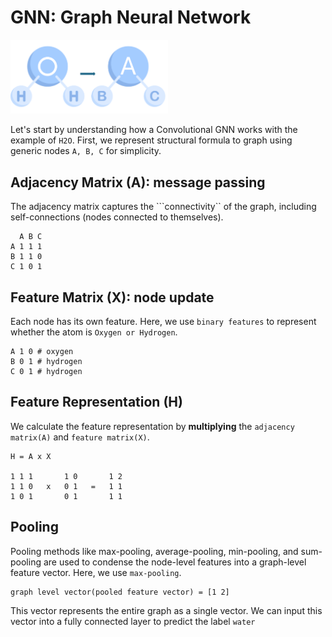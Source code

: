 # GNN: Graph Neural Network

<img src="../asset/neural-network/gnn-h2o.png" width="50%">

Let's start by understanding how a Convolutional GNN works with the example of ```H2O```.
First, we represent structural formula to graph using generic nodes ```A, B, C``` for simplicity.

## Adjacency Matrix (A): message passing
The adjacency matrix captures the ```connectivity`` of the graph, including self-connections (nodes connected to themselves).

```
  A B C
A 1 1 1
B 1 1 0
C 1 0 1
```

## Feature Matrix (X): node update
Each node has its own feature. Here, we use ```binary features``` to represent whether the atom is ```Oxygen or Hydrogen```.

```
A 1 0 # oxygen
B 0 1 # hydrogen
C 0 1 # hydrogen
```

## Feature Representation (H)
We calculate the feature representation by **multiplying** the ```adjacency matrix(A)``` and ```feature matrix(X)```.

```
H = A x X

1 1 1       1 0       1 2
1 1 0   x   0 1   =   1 1
1 0 1       0 1       1 1
```

## Pooling
Pooling methods like max-pooling, average-pooling, min-pooling, and sum-pooling are used to condense the node-level features into a graph-level feature vector. Here, we use ```max-pooling```.

```
graph level vector(pooled feature vector) = [1 2]
```

This vector represents the entire graph as a single vector. We can input this vector into a fully connected layer to predict the label ```water```

